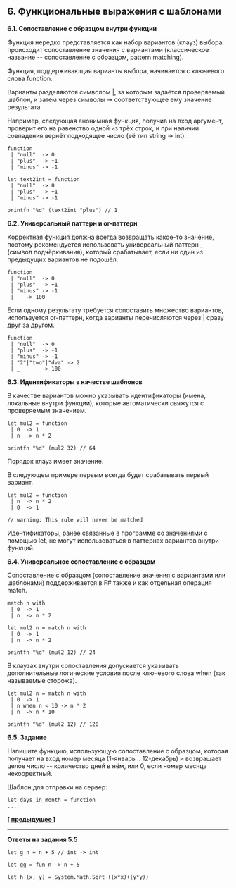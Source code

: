 ## 6. Функциональные выражения с шаблонами

**6.1. Сопоставление с образцом внутри функции**

Функция нередко представляется как набор вариантов (клауз) выбора: происходит сопоставление значения с вариантами (классическое название -- сопоставление с образцом, pattern matching).

Функция, поддерживающая варианты выбора, начинается с ключевого слова function.

Варианты разделяются символом |, за которым задаётся проверяемый шаблон, и затем через символы -> соответствующее ему значение результата.

Например, следующая анонимная функция, получив на вход аргумент, проверит его на равенство одной из трёх строк, и при наличии совпадения вернёт подходящее число (её тип string -> int).

```
function 
 | "null"  -> 0
 | "plus"  -> +1
 | "minus" -> -1

let text2int = function 
 | "null"  -> 0
 | "plus"  -> +1
 | "minus" -> -1

printfn "%d" (text2int "plus") // 1
```

**6.2. Универсальный паттерн и or-паттерн**

Корректная функция должна всегда возвращать какое-то значение, поэтому рекомендуется использовать универсальный паттерн _ (символ подчёркивания), который срабатывает, если ни один из предыдущих вариантов не подошёл.

```
function 
 | "null"  -> 0
 | "plus"  -> +1
 | "minus" -> -1
 | _  -> 100
```

Если одному результату требуется сопоставить множество вариантов, используется or-паттерн, когда варианты перечисляются через | сразу друг за другом.

```
function 
 | "null"  -> 0
 | "plus"  -> +1
 | "minus" -> -1
 | "2"|"two"|"dva" -> 2
 | _       -> 100
```

**6.3. Идентификаторы в качестве шаблонов**

В качестве вариантов можно указывать идентификаторы (имена, локальные внутри функции), которые автоматически свяжутся с проверяемым значением.

```
let mul2 = function 
 | 0  -> 1
 | n  -> n * 2

printfn "%d" (mul2 32) // 64
```

Порядок клауз имеет значение.

В следующем примере первым всегда будет срабатывать первый вариант.

```
let mul2 = function 
 | n  -> n * 2
 | 0  -> 1

// warning: This rule will never be matched
```

Идентификаторы, ранее связанные в программе со значениями с помощью let, не могут использоваться в паттернах вариантов внутри функций.

**6.4. Универсальное сопоставление с образцом**

Сопоставление с образцом (сопоставление значения с вариантами или шаблонами) поддерживается в F# также и как отдельная операция match.

```
match n with 
 | 0  -> 1
 | n  -> n * 2

let mul2 n = match n with 
 | 0  -> 1
 | n  -> n * 2

printfn "%d" (mul2 12) // 24
```

В клаузах внутри сопоставления допускается указывать дополнительные логические условия после ключевого слова when (так называемые сторожа).

```
let mul2 n = match n with 
 | 0  -> 1
 | n when n < 10 -> n * 2 
 | n  -> n * 10

printfn "%d" (mul2 12) // 120
```

**6.5. Задание**

Напишите функцию, использующую сопоставление с образцом, которая получает на вход номер месяца (1-январь .. 12-декабрь) и возвращает целое число -- количество дней в нём, или 0, если номер месяца некорректный.

Шаблон для отправки на сервер:

```
let days_in_month = function 
...
```

**[[ предыдущее ]](https://skillsmart.ru/fp/fsh/s44dd232ac.html)**

---

**Ответы на задания 5.5**

```
let g n = n + 5 // int -> int

let gg = fun n -> n + 5

let h (x, y) = System.Math.Sqrt ((x*x)+(y*y))
```
